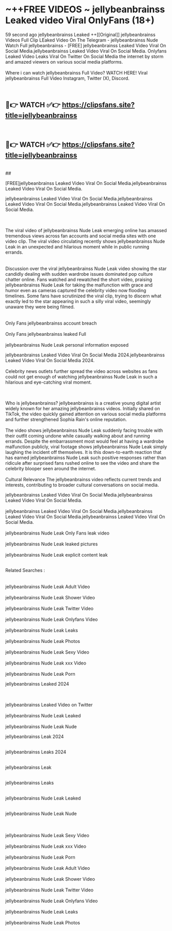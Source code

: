 # ~++FREE VIDEOS ~ jellybeanbrainss Leaked video Viral OnlyFans (18+)<br>


59 second ago jellybeanbrainss Leaked ++[[Original]] jellybeanbrainss Videos Full Clip LEaked Video On The Telegram  - jellybeanbrainss Nude  Watch Full jellybeanbrainss - [FREE] jellybeanbrainss Leaked Video Viral On Social Media.jellybeanbrainss Leaked Video Viral On Social Media.   Onlyfans Leaked Video Leaks Viral On Twitter On Social Media the internet by storm and amazed viewers on various social media platforms. <br><br>
Where i can watch jellybeanbrainss Full Video? WATCH HERE! Viral jellybeanbrainss Full Video Instagram, Twitter (X), Discord. <br>


 <br>

##  🔴👉 WATCH ✅👉  <a href="https://clipsfans.site?title=jellybeanbrainss&ref=git">https://clipsfans.site?title=jellybeanbrainss</a> <br>
  <br>

##  🔴👉 WATCH ✅👉  <a href="https://clipsfans.site?title=jellybeanbrainss&ref=git">https://clipsfans.site?title=jellybeanbrainss</a> <br>
  <br>
  ##



[FREE]jellybeanbrainss Leaked Video Viral On Social Media.jellybeanbrainss Leaked Video Viral On Social Media. <br>

jellybeanbrainss Leaked Video Viral On Social Media.jellybeanbrainss Leaked Video Viral On Social Media.jellybeanbrainss Leaked Video Viral On Social Media. <br>


  <br>

  <br>
The viral video of jellybeanbrainss Nude Leak emerging online has amassed tremendous views across fan accounts and social media sites with one video clip. The viral video circulating recently shows jellybeanbrainss Nude Leak in an unexpected and hilarious moment while in public running errands.<br>
<br>


<br>
Discussion over the viral jellybeanbrainss Nude Leak video showing the star candidly dealing with sudden wardrobe issues dominated pop culture chatter online. Fans watched and rewatched the short video, praising jellybeanbrainss Nude Leak for taking the malfunction with grace and humor even as cameras captured the celebrity video now flooding timelines. Some fans have scrutinized the viral clip, trying to discern what exactly led to the star appearing in such a silly viral video, seemingly unaware they were being filmed.<br>
<br>
<br> 
Only Fans jellybeanbrainss account breach<br>
<br>
Only Fans jellybeanbrainss leaked Full <br>
<br>
jellybeanbrainss Nude Leak personal information exposed<br>

jellybeanbrainss Leaked Video Viral On Social Media 2024.jellybeanbrainss Leaked Video Viral On Social Media 2024. <br>
<br>
Celebrity news outlets further spread the video across websites as fans could not get enough of watching jellybeanbrainss Nude Leak in such a hilarious and eye-catching viral moment.<br>
<br>

<br>
Who is jellybeanbrainss? jellybeanbrainss is a creative young digital artist widely known for her amazing jellybeanbrainss videos. Initially shared on TikTok, the video quickly gained attention on various social media platforms and further strengthened Sophia Rain's online reputation.<br>
<br>
The video shows jellybeanbrainss Nude Leak suddenly facing trouble with their outfit coming undone while casually walking about and running errands. Despite the embarrassment most would feel at having a wardrobe malfunction publicly, viral footage shows jellybeanbrainss Nude Leak simply laughing the incident off themselves. It is this down-to-earth reaction that has earned jellybeanbrainss Nude Leak such positive responses rather than ridicule after surprised fans rushed online to see the video and share the celebrity blooper seen around the internet.<br>
<br>
Cultural Relevance The jellybeanbrainss video reflects current trends and interests, contributing to broader cultural conversations on social media.<br>

jellybeanbrainss Leaked Video Viral On Social Media.jellybeanbrainss Leaked Video Viral On Social Media.<br>
<br>
jellybeanbrainss Leaked Video Viral On Social Media.jellybeanbrainss Leaked Video Viral On Social Media.jellybeanbrainss Leaked Video Viral On Social Media.<br>
<br>
jellybeanbrainss Nude Leak Only Fans leak video<br>
<br>
jellybeanbrainss Nude Leak leaked pictures<br>
<br>
jellybeanbrainss Nude Leak explicit content leak<br>


<br>
Related Searches :<br>
<br>

<br>
jellybeanbrainss Nude Leak Adult Video<br>
<br>
jellybeanbrainss Nude Leak Shower Video<br>
<br>
jellybeanbrainss Nude Leak Twitter Video<br>
<br>
jellybeanbrainss Nude Leak Onlyfans Video<br>
<br>
jellybeanbrainss Nude Leak Leaks<br>
<br>
jellybeanbrainss Nude Leak Photos<br>

<br>
jellybeanbrainss Nude Leak Sexy Video<br>
<br>
jellybeanbrainss Nude Leak xxx Video<br>
<br>
jellybeanbrainss Nude Leak Porn<br>

jellybeanbrainss  Leaked 2024 <br> <br>
<br>

jellybeanbrainss Leaked Video on Twitter <br>
<br>
jellybeanbrainss Nude Leak Leaked<br>
<br>
jellybeanbrainss Nude Leak Nude<br>


jellybeanbrainss  Leak 2024 <br> <br>



jellybeanbrainss  Leaks 2024 <br> <br>



 
jellybeanbrainss  Leak<br> <br>



jellybeanbrainss  Leaks<br> <br>


jellybeanbrainss Nude Leak Leaked<br> <br>

jellybeanbrainss Nude Leak Nude<br> <br>
<br> <br>
jellybeanbrainss Nude Leak Sexy Video
<br> <br>
jellybeanbrainss Nude Leak xxx Video
<br> <br>
jellybeanbrainss Nude Leak Porn
<br> <br>
jellybeanbrainss Nude Leak Adult Video
<br> <br>
jellybeanbrainss Nude Leak Shower Video
<br> <br>
jellybeanbrainss Nude Leak Twitter Video
<br> <br>
jellybeanbrainss Nude Leak Onlyfans Video
<br> <br>
jellybeanbrainss Nude Leak Leaks
<br> <br>
jellybeanbrainss Nude Leak Photos






</p>




 



</p>











